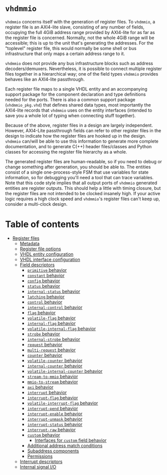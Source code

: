 # `vhdmmio`

`vhdmmio` concerns itself with the generation of register files. To
`vhdmmio`, a register file is an AXI4-lite slave, consisting of any number
of fields, occupying the full 4GiB address range provided by AXI4-lite for
as far as the register file is concerned. Normally, not the whole 4GiB
range will be accessible; this is up to the unit that's generating the
addresses. For the "toplevel" register file, this would normally be some
shell or bus infrastructure that only maps a certain address range to it.

`vhdmmio` does not provide any bus infrastructure blocks such as address
decoders/demuxers. Nevertheless, it is possible to connect multiple
register files together in a hierarchical way; one of the field types
`vhdmmio` provides behaves like an AXI4-lite passthrough.

Each register file maps to a single VHDL entity and an accompanying
support package for the component declaration and type definitions needed
for the ports. There is also a common support package (`vhdmmio_pkg.vhd`)
that defines shared data types, most importantly the AXI4-lite records that
`vhdmmio` uses on the entity interfaces (intended to save you a whole lot
of typing when connecting stuff together).

Because of the above, register files in a design are largely independent.
However, AXI4-Lite passthrough fields can refer to other register files in
the design to indicate how the register files are hooked up in the design.
`vhdmmio` can/will be able to use this information to generate more
complete documentation, and to generate C(++) header files/classes and
Python classes for accessing the register file hierarchy as a whole.

The generated register files are human-readable, so if you need to debug or
change something after generation, you should be able to. The entities
consist of a single one-process-style FSM that use variables for state
information, so for debugging you'll need a tool that can trace variables.
Note that this code style implies that all output ports of `vhdmmio`
generated entities are register outputs. This should help a little with
timing closure, but the register files are not intended to be clocked
insanely high. If your active logic requires a high clock speed and
`vhdmmio`'s register files can't keep up, consider a multi-clock design.

# Table of contents

- [Register files](registerfileconfig.md)
  - [Metadata](metadataconfig.md)
  - [Register file options](featureconfig.md)
  - [VHDL entity configuration](entityconfig.md)
  - [VHDL interface configuration](interfaceconfig.md)
  - [Field descriptors](fieldconfig.md)
    - [`primitive` behavior](primitive.md)
    - [`constant` behavior](constant.md)
    - [`config` behavior](config.md)
    - [`status` behavior](status.md)
    - [`internal-status` behavior](internalstatus.md)
    - [`latching` behavior](latching.md)
    - [`control` behavior](control.md)
    - [`internal-control` behavior](internalcontrol.md)
    - [`flag` behavior](flag.md)
    - [`volatile-flag` behavior](volatileflag.md)
    - [`internal-flag` behavior](internalflag.md)
    - [`volatile-internal-flag` behavior](volatileinternalflag.md)
    - [`strobe` behavior](strobe.md)
    - [`internal-strobe` behavior](internalstrobe.md)
    - [`request` behavior](request.md)
    - [`multi-request` behavior](multirequest.md)
    - [`counter` behavior](counter.md)
    - [`volatile-counter` behavior](volatilecounter.md)
    - [`internal-counter` behavior](internalcounter.md)
    - [`volatile-internal-counter` behavior](volatileinternalcounter.md)
    - [`stream-to-mmio` behavior](streamtommio.md)
    - [`mmio-to-stream` behavior](mmiotostream.md)
    - [`axi` behavior](axi.md)
    - [`interrupt` behavior](interrupt.md)
    - [`interrupt-flag` behavior](interruptflag.md)
    - [`volatile-interrupt-flag` behavior](volatileinterruptflag.md)
    - [`interrupt-pend` behavior](interruptpend.md)
    - [`interrupt-enable` behavior](interruptenable.md)
    - [`interrupt-unmask` behavior](interruptunmask.md)
    - [`interrupt-status` behavior](interruptstatus.md)
    - [`interrupt-raw` behavior](interruptraw.md)
    - [`custom` behavior](custom.md)
      - [Interfaces for `custom` field behavior](custominterfaceconfig.md)
    - [Additional address match conditions](conditionconfig.md)
    - [Subaddress components](subaddressconfig.md)
    - [Permissions](permissionconfig.md)
  - [Interrupt descriptors](interruptconfig.md)
  - [Internal signal I/O](internalioconfig.md)